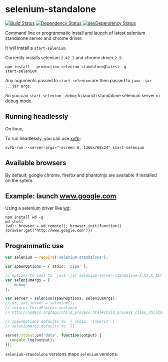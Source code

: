 # selenium-standalone

[![Build Status](https://travis-ci.org/vvo/selenium-standalone.svg?style=flat-square&branch=master)](https://travis-ci.org/vvo/selenium-standalone)
[![Dependency Status](https://david-dm.org/vvo/selenium-standalone.svg?style=flat-square)](https://david-dm.org/vvo/selenium-standalone)
[![devDependency Status](https://david-dm.org/vvo/selenium-standalone/dev-status.svg?style=flat-square)](https://david-dm.org/vvo/selenium-standalone#info=devDependencies)

Command line or programmatic install and launch of latest selenium standalone
server and chrome driver.

It will install a `start-selenium`.

Currently installs selenium `2.42.2` and chrome driver `2.9`.

```shell
npm install --production selenium-standalone@latest -g
start-selenium
```

Any arguments passed to `start-selenium` are then passed to
`java -jar ...jar args`.

So you can `start-selenium -debug` to launch standalone selenium server
in debug mode.

## Running headlessly

On linux,

To run headlessly, you can use [xvfb](http://en.wikipedia.org/wiki/Xvfb):

```shell
xvfb-run --server-args="-screen 0, 1366x768x24" start-selenium
```

## Available browsers

By default, google chrome, firefox and phantomjs are available
if installed on the sytem.

## Example: launch www.google.com

Using a selenium driver like [wd](https://github.com/admc/wd):

```shell
npm install wd -g
wd shell
(wd): browser = wd.remote(); browser.init(function(){browser.get('http://www.google.com')})
```

## Programmatic use

```js
var selenium = require('selenium-standalone');

var spawnOptions = { stdio: 'pipe' };

// options to pass to `java -jar selenium-server-standalone-X.XX.X.jar`
var seleniumArgs = [
  '-debug'
];

var server = selenium(spawnOptions, seleniumArgs);
// or, var server = selenium();
// returns ChildProcess instance
// http://nodejs.org/api/child_process.html#child_process_class_childprocess

// spawnOptions defaults to `{ stdio: 'inherit' }`
// seleniumArgs defaults to `[]`

server.stdout.on('data', function(output) {
  console.log(output);
});
```

`selenium-standalone` versions maps `selenium` versions.
